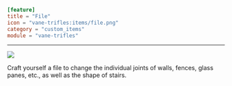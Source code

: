 ```toml
[feature]
title = "File"
icon = "vane-trifles:items/file.png"
category = "custom_items"
module = "vane-trifles"
```
---
![](images/file.png)

Craft yourself a file to change the individual joints of walls, fences, glass panes, etc., as well as the shape of stairs.
